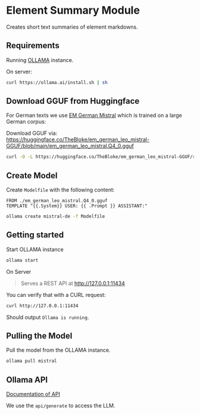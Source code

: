 # Element Summary Module

Creates short text summaries of element markdowns.

## Requirements

Running [OLLAMA](https://github.com/jmorganca/ollama) instance.

On server:

```bash
curl https://ollama.ai/install.sh | sh
```

## Download GGUF from Huggingface

For German texts we use [EM German Mistral](https://huggingface.co/jphme/em_german_mistral_v01#prompt-format) which is trained on a large German corpus:

Download GGUF via: https://huggingface.co/TheBloke/em_german_leo_mistral-GGUF/blob/main/em_german_leo_mistral.Q4_0.gguf

```sh
curl -O -L https://huggingface.co/TheBloke/em_german_leo_mistral-GGUF/resolve/main/em_german_leo_mistral.Q4_0.gguf
```

## Create Model

Create `Modelfile` with the following content:

```
FROM ./em_german_leo_mistral.Q4_0.gguf
TEMPLATE "{{.System}} USER: {{ .Prompt }} ASSISTANT:"
```

```sh
ollama create mistral-de -f Modelfile
```

## Getting started

Start OLLAMA instance

```bash
ollama start
```

On Server

> Serves a REST API at http://127.0.0.1:11434

You can verify that with a CURL request:

```bash
curl http://127.0.0.1:11434
```

Should output `Ollama is running`.

## Pulling the Model

Pull the model from the OLLAMA instance.

```bash
ollama pull mistral
```

## Ollama API

[Documentation of API](https://github.com/jmorganca/ollama/blob/main/docs/api.md)

We use the `api/generate` to access the LLM.
